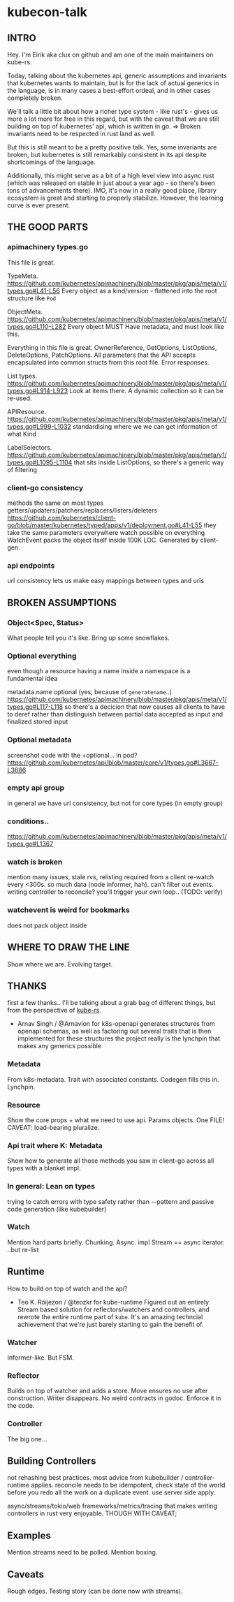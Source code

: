 # kubecon-talk
## INTRO
Hey. I'm Eirik aka clux on github and am one of the main maintainers on kube-rs.

Today, talking about the kubernetes api, generic assumptions and invariants that kubernetes wants to maintain, but is for the lack of actual generics in the language, is in many cases a best-effort ordeal, and in other cases completely broken.

We'll talk a little bit about how a richer type system - like rust's - gives us more a lot more for free in this regard, but with the caveat that we are still building on top of kubernetes' api, which is written in go.
=> Broken invariants need to be respected in rust land as well.

But this is still meant to be a pretty positive talk. Yes, some invariants are broken, but kubernetes is still remarkably consistent in its api despite shortcomings of the language.

Additionally, this might serve as a bit of a high level view into async rust (which was released on stable in just about a year ago - so there's been tons of advancements there). IMO, it's now in a really good place, library ecosystem is great and starting to properly stabilize. However, the learning curve is ever present.

## THE GOOD PARTS
### apimachinery types.go
This file is great.

TypeMeta.
https://github.com/kubernetes/apimachinery/blob/master/pkg/apis/meta/v1/types.go#L41-L56
Every object as a kind/version - flattened into the root structure like `Pod`

ObjectMeta.
https://github.com/kubernetes/apimachinery/blob/master/pkg/apis/meta/v1/types.go#L110-L282
Every object MUST Have metadata, and must look like this.

Everything in this file is great. OwnerReference, GetOptions, ListOptions, DeleteOptions, PatchOptions. All parameters that the API accepts encapsulated into common structs from this root file. Error responses.

List types.
https://github.com/kubernetes/apimachinery/blob/master/pkg/apis/meta/v1/types.go#L914-L923
Look at items there. A dynamic collection so it can be re-used.

APIResource.
https://github.com/kubernetes/apimachinery/blob/master/pkg/apis/meta/v1/types.go#L999-L1032
standardising where we we can get information of what Kind

LabelSelectors.
https://github.com/kubernetes/apimachinery/blob/master/pkg/apis/meta/v1/types.go#L1095-L1104
that sits inside ListOptions, so there's a generic way of filtering

### client-go consistency
methods the same on most types
getters/updaters/patchers/replacers/listers/deleters
https://github.com/kubernetes/client-go/blob/master/kubernetes/typed/apps/v1/deployment.go#L41-L55
they take the same parameters everywhere
watch possible on everything
WatchEvent packs the object itself inside
100K LOC. Generated by client-gen.

### api endpoints
url consistency lets us make easy mappings between types and urls

## BROKEN ASSUMPTIONS
### Object<Spec, Status>
What people tell you it's like. Bring up some snowflakes.

### Optional everything
even though a resource having a name inside a namespace is a fundamental idea

metadata.name optional (yes, because of `generatename`..)
https://github.com/kubernetes/apimachinery/blob/master/pkg/apis/meta/v1/types.go#L117-L118
so there's a decicion that now causes all clients to have to deref
rather than distinguish between partial data accepted as input and finalized stored input

### Optional metadata
screenshot code with the +optional... in pod?
https://github.com/kubernetes/api/blob/master/core/v1/types.go#L3667-L3686

### empty api group
in general we have url consistency, but not for core types (in empty group)

### conditions..
https://github.com/kubernetes/apimachinery/blob/master/pkg/apis/meta/v1/types.go#L1367

### watch is broken
mention many issues, stale rvs, relisting required from a client re-watch every <300s. so much data (node informer, hah). can't filter out events.
writing controller to reconcile? you'll trigger your own loop.. (TODO: verify)

### watchevent is weird for bookmarks
does not pack object inside

## WHERE TO DRAW THE LINE
Show where we are. Evolving target.


## THANKS
first a few thanks.. I'll be talking about a grab bag of different things, but from the perspective of [kube-rs](https://github.com/clux/kube-rs/).

- Arnav Singh / @Arnavion for k8s-openapi
generates structures from openapi schemas, as well as factoring out several traits that is then implemented for these structures
the project really is the lynchpin that makes any generics possible

### Metadata
From k8s-metadata. Trait with associated constants. Codegen fills this in. Lynchpin.

### Resource
Show the core props + what we need to use api. Params objects. One FILE!
CAVEAT: load-bearing pluralize.

### Api<K> trait where K: Metadata
Show how to generate all those methods you saw in client-go across all types with a blanket impl.

### In general: Lean on types
trying to catch errors with type safety rather than --pattern and passive code generation (like kubebuilder)

### Watch
Mention hard parts briefly. Chunking. Async. impl Stream == async iterator.
..but re-list

## Runtime
How to build on top of watch and the api?

- Teo K. Röijezon / @teozkr for kube-runtime
Figured out an entirely Stream based solution for reflectors/watchers and controllers, and rewrote the entire runtime part of `kube`. It's an amazing techncial achievement that we're just barely starting to gain the benefit of.

### Watcher
Informer-like. But FSM.

### Reflector
Builds on top of watcher and adds a store. Move ensures no use after construction. Writer disappears. No weird contracts in godoc. Enforce it in the code.

### Controller
The big one...


## Building Controllers
not rehashing best practices. most advice from kubebuilder / controller-runtime applies. reconcile needs to be idempotent, check state of the world before you redo all the work on a duplicate event. use server side apply.

async/streams/tokio/web frameworks/metrics/tracing that makes writing controllers in rust very enjoyable. THOUGH WITH CAVEAT;

## Examples
Mention streams need to be polled.
Mention boxing.

## Caveats
Rough edges. Testing story (can be done now with streams).
